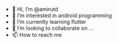 - 👋 Hi, I’m @amirutd
- 👀 I’m interested in android programming
- 🌱 I’m currently learning flutter
- 💞️ I’m looking to collaborate on ...
- 📫 How to reach me 

<!---
amirutd/amirutd is a ✨ special ✨ repository because its `README.md` (this file) appears on your GitHub profile.
You can click the Preview link to take a look at your changes.
--->
